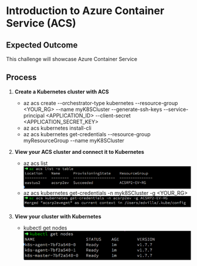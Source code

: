 # Introduction to Azure Container Service (ACS)

## Expected Outcome

This challenge will showcase Azure Container Service

## Process

1. <strong> Create a Kubernetes cluster with ACS </strong>

    * az acs create --orchestrator-type kubernetes --resource-group <YOUR_RG> --name myK8SCluster --generate-ssh-keys --service-principal <APPLICATION_ID> --client-secret <APPLICATION_SECRET_KEY>
    * az acs kubernetes install-cli 
    * az acs kubernetes get-credentials --resource-group myResourceGroup --name myK8SCluster

2. <strong> View your ACS cluster and connect it to Kubernetes </strong>

    * az acs list
    ![az acs list](./images/acs-list.png)
    * az acs kubernetes get-credentials -n myk8SCluster -g <YOUR_RG>
    ![az acs kubernetes get-credentials](./images/az-getcred.png)

3. <strong> View your cluster with Kubernetes </strong>

    * kubectl get nodes
    ![kubectl get nodes](./images/k8sgetnodes.png)
